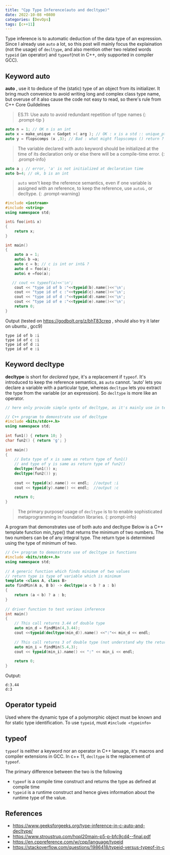 ```yaml
---
title: "Cpp Type Inference(auto and decltype)"
date: 2022-10-08 +0800
categories: [DevOps]
tags: [c++11]
---
```


Type inference is to automatic deduction of the data type of an expression. Since I already use `auto` a lot, so this post will mainly focus the explaination (not the usage) of `decltype`, and also mention other two related words `typeid` (an operator) and `typeof`(not in C++, only supported in compiler GCC).

## Keyword auto

**auto** , use it to deduce of the (static) type of an object from its initializer.
It bring much convenice to avoid writing long and complex class type name, but overuse of it also cause the code not easy to read, so there's rule from C++ Core Guildelines

> ES.11: Use auto to avoid redundant repetition of type names
{: .prompt-tip }

```cpp
auto n = 1; // OK n is an int
auto x = make_unique < Gadget >( arg ); // OK : x is a std :: unique_ptr < Gadget >
auto y = flopscomps (x ,3); // Bad : what might flopscomps () return ?
```

> The variable declared with auto keyword should be initialized at the time of its declaration only or else there will be a compile-time error.
{: .prompt-info}

```cpp
auto a ; // error, 'a' is not initialized at declaration time
auto b=4; // ok, b is an int
```

> `auto` won't keep the reference semantics, even if one variable is assigned with an reference, to keep the reference, use `auto&` , or decltype.
{: .prompt-warning}

```cpp
#include <iostream>
#include <string>
using namespace std;

int& foo(int& x)
{
    return x;
}

int main()
{
    auto a = 1;
    auto& b =a;
    auto c = b; // c is int or int& ?
    auto d = foo(a);
    auto& e =foo(a);

   // cout << typeof(a)<<'\n';
    cout << "type id of b :"<<typeid(b).name()<<'\n';
    cout << "type id of c :"<<typeid(c).name()<<'\n';
    cout << "type id of d :"<<typeid(d).name()<<'\n';
    cout << "type id of e :"<<typeid(e).name()<<'\n';
    return 0;
} 
```
Output (tested on https://godbolt.org/z/bhT83creq , should also try it later on ubuntu , gcc9)
```
type id of b :i
type id of c :i
type id of d :i
type id of e :i
```
## Keyword decltype
**decltype** is short for *declared type*, it's a replacement if `typeof`. It's introduced to keep the reference semantics, as `auto` cannot. 'auto' lets you declare a variable with a particular type, whereas `decltype` lets you extract the type from the variable (or an expression). So `decltype` is more like an operator.

```cpp
// here only provide simple syntx of decltype, as it's mainly use in template metaprogramming

// C++ program to demonstrate use of decltype
#include <bits/stdc++.h>
using namespace std;
 
int fun1() { return 10; }
char fun2() { return 'g'; }
 
int main()
{
    // Data type of x is same as return type of fun1()
    // and type of y is same as return type of fun2()
    decltype(fun1()) x;
    decltype(fun2()) y;
 
    cout << typeid(x).name() << endl;  //output :i
    cout << typeid(y).name() << endl;  //output :c
 
    return 0;
}
```

> The primary purpose/ usage of `decltype` is to to enable sophisticated metaprogramming in foundation libraries.
{: prompt-info}


A program that demonstrates use of both auto and decltype 
Below is a C++ template function min_type() that returns the minimum of two numbers. The two numbers can be of any integral type. The return type is determined using the type of minimum of two.

```cpp
// C++ program to demonstrate use of decltype in functions
#include <bits/stdc++.h>
using namespace std;
 
// A generic function which finds minimum of two values
// return type is type of variable which is minimum
template <class A, class B>
auto findMin(A a, B b) -> decltype(a < b ? a : b)
{
    return (a < b) ? a : b;
}
 
// driver function to test various inference
int main()
{
    // This call returns 3.44 of double type
    auto min_d = findMin(4,3.44);
    cout <<typeid(decltype(min_d)).name() <<":"<< min_d << endl;
 
    // This call returns 3 of double type (not understand why the return type is d?)
    auto min_i = findMin(5.4,3);
    cout << typeid(min_i).name() << ":" << min_i << endl;
 
    return 0;
}
```

Output: 
```
d:3.44
d:3
```
## Operator typeid

Used where the dynamic type of a polymorphic object must be known and for static type identification.
To use `typeid`, must `#include <typeinfo>`

## typeof
`typeof` is neither a keyword nor an operator in C++ lanuage, it's macros and compiler extensions in GCC. In c++ 11, `decltype` is the replacement of `typeof`.

The primary difference between the two is the following
- `typeof` is a compile time construct and returns the type as defined at compile time
- `typeid` is a runtime construct and hence gives information about the runtime type of the value.

## References
- https://www.geeksforgeeks.org/type-inference-in-c-auto-and-decltype/
- https://www.stroustrup.com/hopl20main-p5-p-bfc9cd4--final.pdf
- https://en.cppreference.com/w/cpp/language/typeid
- https://stackoverflow.com/questions/1986418/typeid-versus-typeof-in-c